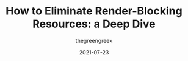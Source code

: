 ---
author: thegreengreek
date: 2021-07-23
layout: post.njk
tags:
  - performance
  - rendering
target_url: https://sia.codes/posts/render-blocking-resources/
title: "How to Eliminate Render-Blocking Resources: a Deep Dive"
---